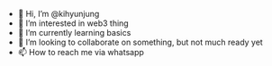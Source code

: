 - 👋 Hi, I’m @kihyunjung
- 👀 I’m interested in web3 thing
- 🌱 I’m currently learning basics
- 💞️ I’m looking to collaborate on something, but not much ready yet
- 📫 How to reach me via whatsapp

<!---
kihyunjung/kihyunjung is a ✨ special ✨ repository because its `README.md` (this file) appears on your GitHub profile.
You can click the Preview link to take a look at your changes.
--->
